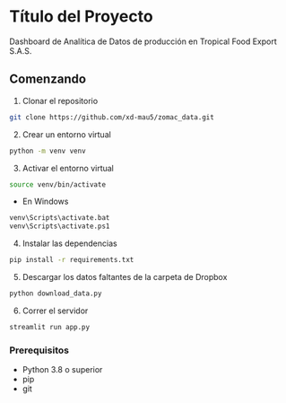 # Título del Proyecto

Dashboard de Analítica de Datos de producción en Tropical Food Export S.A.S.

## Comenzando

1. Clonar el repositorio
```bash
git clone https://github.com/xd-mau5/zomac_data.git
```
2. Crear un entorno virtual
```bash
python -m venv venv
```
3. Activar el entorno virtual
```bash
source venv/bin/activate
```
- En Windows
```bash
venv\Scripts\activate.bat
venv\Scripts\activate.ps1
```
4. Instalar las dependencias
```bash
pip install -r requirements.txt
```
5. Descargar los datos faltantes de la carpeta de Dropbox
```bash
python download_data.py
```
6. Correr el servidor
```bash
streamlit run app.py
```

### Prerequisitos

- Python 3.8 o superior
- pip
- git
